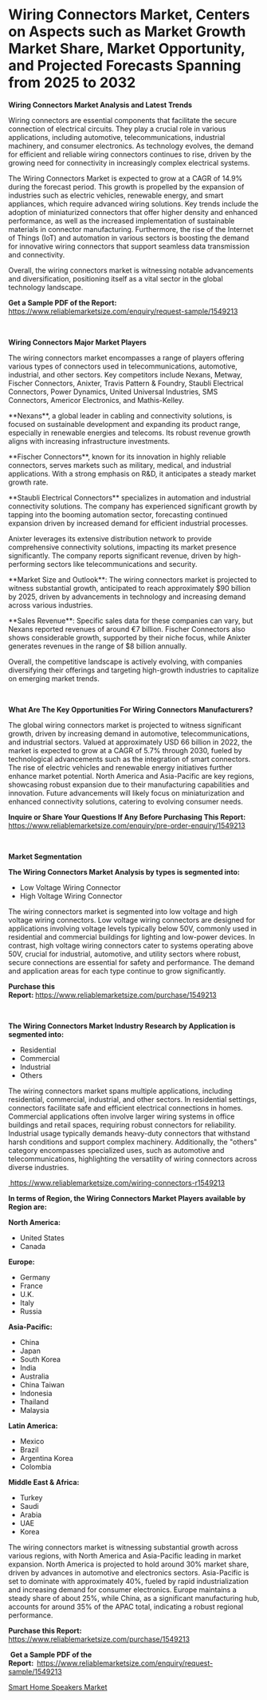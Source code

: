 <p><h1>Wiring Connectors Market, Centers on Aspects such as Market Growth Market Share, Market Opportunity, and Projected Forecasts Spanning from 2025 to 2032</h1></p><p><strong>Wiring Connectors Market Analysis and Latest Trends</strong></p>
<p><p>Wiring connectors are essential components that facilitate the secure connection of electrical circuits. They play a crucial role in various applications, including automotive, telecommunications, industrial machinery, and consumer electronics. As technology evolves, the demand for efficient and reliable wiring connectors continues to rise, driven by the growing need for connectivity in increasingly complex electrical systems. </p><p>The Wiring Connectors Market is expected to grow at a CAGR of 14.9% during the forecast period. This growth is propelled by the expansion of industries such as electric vehicles, renewable energy, and smart appliances, which require advanced wiring solutions. Key trends include the adoption of miniaturized connectors that offer higher density and enhanced performance, as well as the increased implementation of sustainable materials in connector manufacturing. Furthermore, the rise of the Internet of Things (IoT) and automation in various sectors is boosting the demand for innovative wiring connectors that support seamless data transmission and connectivity. </p><p>Overall, the wiring connectors market is witnessing notable advancements and diversification, positioning itself as a vital sector in the global technology landscape.</p></p>
<p><strong>Get a Sample PDF of the Report:&nbsp;</strong> <a href="https://www.reliablemarketsize.com/enquiry/request-sample/1549213?utm_campaign=2218&utm_medium=2&utm_source=Github&utm_content=ia&utm_term=11022025&utm_id=wiring-connectors">https://www.reliablemarketsize.com/enquiry/request-sample/1549213</a></p>
<p>&nbsp;</p>
<p><strong>Wiring Connectors Major Market Players</strong></p>
<p><p>The wiring connectors market encompasses a range of players offering various types of connectors used in telecommunications, automotive, industrial, and other sectors. Key competitors include Nexans, Metway, Fischer Connectors, Anixter, Travis Pattern & Foundry, Staubli Electrical Connectors, Power Dynamics, United Universal Industries, SMS Connectors, Americor Electronics, and Mathis-Kelley.</p><p>**Nexans**, a global leader in cabling and connectivity solutions, is focused on sustainable development and expanding its product range, especially in renewable energies and telecoms. Its robust revenue growth aligns with increasing infrastructure investments.</p><p>**Fischer Connectors**, known for its innovation in highly reliable connectors, serves markets such as military, medical, and industrial applications. With a strong emphasis on R&D, it anticipates a steady market growth rate. </p><p>**Staubli Electrical Connectors** specializes in automation and industrial connectivity solutions. The company has experienced significant growth by tapping into the booming automation sector, forecasting continued expansion driven by increased demand for efficient industrial processes.</p><p>Anixter leverages its extensive distribution network to provide comprehensive connectivity solutions, impacting its market presence significantly. The company reports significant revenue, driven by high-performing sectors like telecommunications and security.</p><p>**Market Size and Outlook**: The wiring connectors market is projected to witness substantial growth, anticipated to reach approximately $90 billion by 2025, driven by advancements in technology and increasing demand across various industries.</p><p>**Sales Revenue**: Specific sales data for these companies can vary, but Nexans reported revenues of around €7 billion. Fischer Connectors also shows considerable growth, supported by their niche focus, while Anixter generates revenues in the range of $8 billion annually.</p><p>Overall, the competitive landscape is actively evolving, with companies diversifying their offerings and targeting high-growth industries to capitalize on emerging market trends.</p></p>
<p>&nbsp;</p>
<p><strong>What Are The Key Opportunities For Wiring Connectors Manufacturers?</strong></p>
<p><p>The global wiring connectors market is projected to witness significant growth, driven by increasing demand in automotive, telecommunications, and industrial sectors. Valued at approximately USD 66 billion in 2022, the market is expected to grow at a CAGR of 5.7% through 2030, fueled by technological advancements such as the integration of smart connectors. The rise of electric vehicles and renewable energy initiatives further enhance market potential. North America and Asia-Pacific are key regions, showcasing robust expansion due to their manufacturing capabilities and innovation. Future advancements will likely focus on miniaturization and enhanced connectivity solutions, catering to evolving consumer needs.</p></p>
<p><strong>Inquire or Share Your Questions If Any Before Purchasing This Report:</strong> <a href="https://www.reliablemarketsize.com/enquiry/pre-order-enquiry/1549213?utm_campaign=2218&utm_medium=2&utm_source=Github&utm_content=ia&utm_term=11022025&utm_id=wiring-connectors">https://www.reliablemarketsize.com/enquiry/pre-order-enquiry/1549213</a></p>
<p>&nbsp;</p>
<p><strong>Market Segmentation</strong></p>
<p><strong>The Wiring Connectors Market Analysis by types is segmented into:</strong></p>
<p><ul><li>Low Voltage Wiring Connector</li><li>High Voltage Wiring Connector</li></ul></p>
<p><p>The wiring connectors market is segmented into low voltage and high voltage wiring connectors. Low voltage wiring connectors are designed for applications involving voltage levels typically below 50V, commonly used in residential and commercial buildings for lighting and low-power devices. In contrast, high voltage wiring connectors cater to systems operating above 50V, crucial for industrial, automotive, and utility sectors where robust, secure connections are essential for safety and performance. The demand and application areas for each type continue to grow significantly.</p></p>
<p><strong>Purchase this Report:&nbsp;</strong><a href="https://www.reliablemarketsize.com/purchase/1549213?utm_campaign=2218&utm_medium=2&utm_source=Github&utm_content=ia&utm_term=11022025&utm_id=wiring-connectors">https://www.reliablemarketsize.com/purchase/1549213</a></p>
<p>&nbsp;</p>
<p><strong>The Wiring Connectors Market Industry Research by Application is segmented into:</strong></p>
<p><ul><li>Residential</li><li>Commercial</li><li>Industrial</li><li>Others</li></ul></p>
<p><p>The wiring connectors market spans multiple applications, including residential, commercial, industrial, and other sectors. In residential settings, connectors facilitate safe and efficient electrical connections in homes. Commercial applications often involve larger wiring systems in office buildings and retail spaces, requiring robust connectors for reliability. Industrial usage typically demands heavy-duty connectors that withstand harsh conditions and support complex machinery. Additionally, the "others" category encompasses specialized uses, such as automotive and telecommunications, highlighting the versatility of wiring connectors across diverse industries.</p></p>
<p><a href="https://www.reliablemarketsize.com/wiring-connectors-r1549213?utm_campaign=2218&utm_medium=2&utm_source=Github&utm_content=ia&utm_term=11022025&utm_id=wiring-connectors">&nbsp;https://www.reliablemarketsize.com/wiring-connectors-r1549213</a></p>
<p><strong>In terms of Region, the Wiring Connectors Market Players available by Region are:</strong></p>
<p>
    <p> <strong> North America: </strong>
        <ul>
            <li>United States</li>
            <li>Canada</li>
        </ul>
        </p> 
    <p> <strong> Europe: </strong>
        <ul>
            <li>Germany</li>
            <li>France</li>
            <li>U.K.</li>
            <li>Italy</li>
            <li>Russia</li>
        </ul>
        </p> 
    <p> <strong> Asia-Pacific: </strong>
        <ul>
            <li>China</li>
            <li>Japan</li>
            <li>South Korea</li>
            <li>India</li>
            <li>Australia</li>
            <li>China Taiwan</li>
            <li>Indonesia</li>
            <li>Thailand</li>
            <li>Malaysia</li>
        </ul>
        </p> 
    <p> <strong> Latin America: </strong>
        <ul>
            <li>Mexico</li>
            <li>Brazil</li>
            <li>Argentina Korea</li>
            <li>Colombia</li>
        </ul>
        </p> 
    <p> <strong> Middle East & Africa: </strong>
        <ul>
            <li>Turkey</li>
            <li>Saudi</li>
            <li>Arabia</li>
            <li>UAE</li>
            <li>Korea</li>
        </ul>
    </p>
    </p>
<p><p>The wiring connectors market is witnessing substantial growth across various regions, with North America and Asia-Pacific leading in market expansion. North America is projected to hold around 30% market share, driven by advances in automotive and electronics sectors. Asia-Pacific is set to dominate with approximately 40%, fueled by rapid industrialization and increasing demand for consumer electronics. Europe maintains a steady share of about 25%, while China, as a significant manufacturing hub, accounts for around 35% of the APAC total, indicating a robust regional performance.</p></p>
<p><strong>Purchase this Report: </strong><a href="https://www.reliablemarketsize.com/purchase/1549213?utm_campaign=2218&utm_medium=2&utm_source=Github&utm_content=ia&utm_term=11022025&utm_id=wiring-connectors">https://www.reliablemarketsize.com/purchase/1549213</a></p>
<p>&nbsp;<strong>Get a Sample PDF of the Report:&nbsp;&nbsp;</strong><a href="https://www.reliablemarketsize.com/enquiry/request-sample/1549213?utm_campaign=2218&utm_medium=2&utm_source=Github&utm_content=ia&utm_term=11022025&utm_id=wiring-connectors">https://www.reliablemarketsize.com/enquiry/request-sample/1549213</a></p>
<p><strong></strong></p>
<p><p><a href="https://github.com/edacruz6/Market-Research-Report-List-1/blob/main/smart-home-speakers-market.md?utm_campaign=2218&utm_medium=2&utm_source=Github&utm_content=ia&utm_term=11022025&utm_id=wiring-connectors">Smart Home Speakers Market</a></p></p>